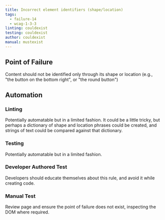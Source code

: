 ```yaml
---
title: Incorrect element identifiers (shape/location)
tags: 
  - failure-14
  - wcag-1-3-3
linting: couldexist
testing: couldexist
author: couldexist
manual: mustexist
---
```


## Point of Failure

Content should not be identified only through its shape or location (e.g., "the button on the bottom right", or "the round button")

## Automation

### Linting

Potentially automatable but in a limited fashion. It could be a little tricky, but perhaps a dictionary of shape and location phrases could be created, and strings of text could be compared against that dictionary.

### Testing

Potentially automatable but in a limited fashion.

### Developer Authored Test

Developers should educate themselves about this rule, and avoid it while creating code.

### Manual Test

Review page and ensure the point of failure does not exist, inspecting the DOM where required.
